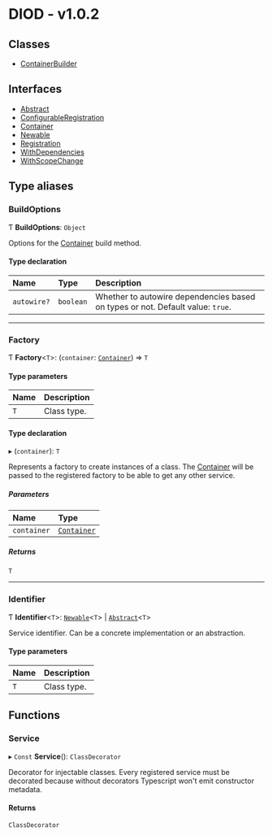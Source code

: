 # DIOD - v1.0.2

## Classes

- [ContainerBuilder](classes/ContainerBuilder.md)

## Interfaces

- [Abstract](interfaces/Abstract.md)
- [ConfigurableRegistration](interfaces/ConfigurableRegistration.md)
- [Container](interfaces/Container.md)
- [Newable](interfaces/Newable.md)
- [Registration](interfaces/Registration.md)
- [WithDependencies](interfaces/WithDependencies.md)
- [WithScopeChange](interfaces/WithScopeChange.md)

## Type aliases

### BuildOptions

Ƭ **BuildOptions**: `Object`

Options for the [Container](interfaces/Container.md) build method.

#### Type declaration

| Name | Type | Description |
| :------ | :------ | :------ |
| `autowire?` | `boolean` | Whether to autowire dependencies based on types or not. Default value: `true`. |

___

### Factory

Ƭ **Factory**<`T`\>: (`container`: [`Container`](interfaces/Container.md)) => `T`

#### Type parameters

| Name | Description |
| :------ | :------ |
| `T` | Class type. |

#### Type declaration

▸ (`container`): `T`

Represents a factory to create instances of a class.
The [Container](interfaces/Container.md) will be passed to the registered factory to be able to
get any other service.

##### Parameters

| Name | Type |
| :------ | :------ |
| `container` | [`Container`](interfaces/Container.md) |

##### Returns

`T`

___

### Identifier

Ƭ **Identifier**<`T`\>: [`Newable`](interfaces/Newable.md)<`T`\> \| [`Abstract`](interfaces/Abstract.md)<`T`\>

Service identifier. Can be a concrete implementation or an abstraction.

#### Type parameters

| Name | Description |
| :------ | :------ |
| `T` | Class type. |

## Functions

### Service

▸ `Const` **Service**(): `ClassDecorator`

Decorator for injectable classes. Every registered service must
be decorated because without decorators Typescript won't emit
constructor metadata.

#### Returns

`ClassDecorator`
